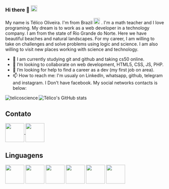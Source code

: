 ### Hi there 👋   <img src="https://www.kindpng.com/picc/m/130-1309274_br-brazil-flag-icon-brasil-flag-hd-png.png" height=20>


<!--
**telicoscience/telicoscience** is a ✨ _special_ ✨ repository because its `README.md` (this file) appears on your GitHub profile.

Here are some ideas to get you started:-->
My name is Télico Oliveira. I'm from Brazil  <img src="https://www.kindpng.com/picc/m/130-1309274_br-brazil-flag-icon-brasil-flag-hd-png.png" height=20> . I'm a math teacher and I love programing. My dream is to work as a web developer in a technology company. I am from the state of Rio Grande do Norte. Here we have beautiful beaches and natural landscapes. For my career, I am willing to take on challenges and solve problems using logic and science. I am also willing to visit new places working with science and technology.

- 🌱 I am currently studying git and github and taking cs50 online.
- 👯 I’m looking to collaborate on web development, HTML5, CSS, JS, PHP. 
- 🤔 I’m looking for help to find a career as a dev (my first job on area). 
- 📫 How to reach me: I'm usualy on LinkedIn, whatsapp, github, telegram and instagram. I Don't have facebook. My social networks contacts is below:  



<p><img align="left" src="https://github-readme-stats.vercel.app/api/top-langs?username=telicoscience&show_icons=true&locale=en&layout=compact&theme=dark" alt="telicoscience" /></p>

![Télico's GitHub stats](https://github-readme-stats.vercel.app/api?username=telicoscience&theme=dark&show_icons=true)

## Contato 
<a href = "https://www.linkedin.com/in/telicoscience/">
<img src="https://cdn.jsdelivr.net/gh/devicons/devicon/icons/linkedin/linkedin-original.svg" align="center" heigth="50" width="60"/>
</a>





<a href = "https://www.instagram.com/telico.oliveira/">
<img src="https://logodownload.org/wp-content/uploads/2017/04/instagram-logo.png" align="center" heigth="50" width="60"/>
</a>


## Linguagens 
<div>
<img src="https://cdn.jsdelivr.net/gh/devicons/devicon/icons/html5/html5-original-wordmark.svg" align="center" heigth="50" width="60"/>
  <img src="https://cdn.jsdelivr.net/gh/devicons/devicon/icons/css3/css3-original-wordmark.svg" align="center" heigth="50" width="60"/>
  <img src="https://cdn.jsdelivr.net/gh/devicons/devicon/icons/javascript/javascript-original.svg" align="center" heigth="50" width="60"/>
  <img src="https://cdn.jsdelivr.net/gh/devicons/devicon/icons/php/php-original.svg" align="center" heigth="50" width="60"/>
  <img src="https://cdn.jsdelivr.net/gh/devicons/devicon/icons/python/python-original.svg" align="center" heigth="50" width="60"/>
  <img src="https://cdn.jsdelivr.net/gh/devicons/devicon/icons/c/c-original.svg" align="center" heigth="50" width="60" />


  





</div>
